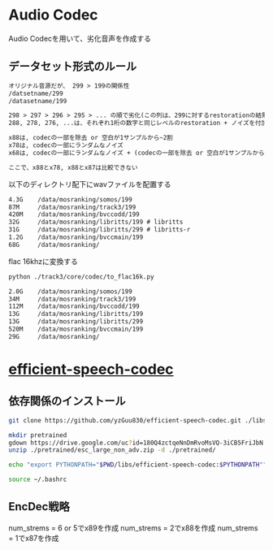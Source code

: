 # Audio Codec

Audio Codecを用いて、劣化音声を作成する

## データセット形式のルール



```txt
オリジナル音源だが、 299 > 199の関係性
/datsetname/299
/datasetname/199

298 > 297 > 296 > 295 > ... の順で劣化(この列は、299に対するrestorationの結果)
288, 278, 276, ...は、それぞれ1桁の数字と同じレベルのrestoration + ノイズを付加したもの

x88は, codecの一部を除去 or 空白が1サンプルから~2割
x78は, codecの一部にランダムなノイズ
x68は, codecの一部にランダムなノイズ + (codecの一部を除去 or 空白が1サンプルから~2割)

ここで、x88とx78, x88とx87は比較できない
```

以下のディレクトリ配下にwavファイルを配置する

```txt
4.3G    /data/mosranking/somos/199
87M     /data/mosranking/track3/199
420M    /data/mosranking/bvccodd/199
32G     /data/mosranking/libritts/199 # libritts
31G     /data/mosranking/libritts/299 # libritts-r
1.2G    /data/mosranking/bvccmain/199
68G     /data/mosranking/
```

flac 16khzに変換する

```bash
python ./track3/core/codec/to_flac16k.py 
```

```txt
2.0G    /data/mosranking/somos/199
34M     /data/mosranking/track3/199
112M    /data/mosranking/bvccodd/199
13G     /data/mosranking/libritts/199
13G     /data/mosranking/libritts/299
520M    /data/mosranking/bvccmain/199
29G     /data/mosranking/
```


# [efficient-speech-codec](https://github.com/yzGuu830/efficient-speech-codec)

## 依存関係のインストール

```bash
git clone https://github.com/yzGuu830/efficient-speech-codec.git ./libs/efficient-speech-codec

mkdir pretrained
gdown https://drive.google.com/uc?id=180Q4zctqeNnDmRvoMsVQ-3iCB5FriJbN -O ./pretrained/
unzip ./pretrained/esc_large_non_adv.zip -d ./pretrained/
```

```bash
echo "export PYTHONPATH="$PWD/libs/efficient-speech-codec:$PYTHONPATH"" >>  ~/.bashrc

source ~/.bashrc
```

## EncDec戦略

num_strems = 6 or 5でx89を作成
num_strems = 2でx88を作成
num_strems = 1でx87を作成